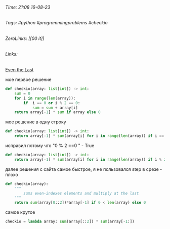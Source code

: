 ###### Time: 21:08  16-08-23  
###### Tags: #python #programmingproblems #checkio 
###### ZeroLinks: [[00 it]]
###### Links: 

[Even the Last](https://py.checkio.org/ru/mission/even-last/)

мое первое решение
```python
def checkio(array: list[int]) -> int:
    sum = 0
    for i in range(len(array)):
        if  i == 0 or i % 2 == 0:
            sum = sum + array[i]
    return array[-1] * sum if array else 0
```

мое решение в одну строку 

```python
def checkio(array: list[int]) -> int:
    return array[-1] * sum(array[i] for i in range(len(array)) if i == 0 or i % 2 == 0) if array else 0
```

исправил потому что "0 % 2 ==0 " - True

```python
def checkio(array: list[int]) -> int:
    return array[-1] * sum(array[i] for i in range(len(array)) if i % 2 == 0) if array else 0
```

далее решения с сайта
самое быстрое, я не пользовался step в срезе - плохо
```python
def checkio(array):
    """
        sums even-indexes elements and multiply at the last
    """
    return sum(array[0::2])*array[-1] if 0 < len(array) else 0
```

самое крутое

```python
checkio = lambda array: sum(array[::2]) * sum(array[-1:])
```